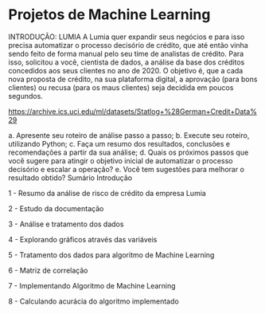 # Projetos de Machine Learning

INTRODUÇÃO: LUMIA
A Lumia quer expandir seus negócios e para isso precisa automatizar o processo decisório de crédito, que até então vinha sendo feito de forma manual pelo seu time de analistas de crédito. Para isso, solicitou a você, cientista de dados, a análise da base dos créditos concedidos aos seus clientes no ano de 2020. O objetivo é, que a cada nova proposta de crédito, na sua plataforma digital, a aprovação (para bons clientes) ou recusa (para os maus clientes) seja decidida em poucos segundos.

https://archive.ics.uci.edu/ml/datasets/Statlog+%28German+Credit+Data%29

a. Apresente seu roteiro de análise passo a passo;
b. Execute seu roteiro, utilizando Python;
c. Faça um resumo dos resultados, conclusões e recomendações a partir da sua análise;
d. Quais os próximos passos que você sugere para atingir o objetivo inicial de automatizar o processo decisório e escalar a operação?
e. Você tem sugestões para melhorar o resultado obtido? 
Sumário
Introdução

1 - Resumo da análise de risco de crédito da empresa Lumia

2 - Estudo da documentação

3 - Análise e tratamento dos dados

4 - Explorando gráficos através das variáveis

5 - Tratamento dos dados para algoritmo de Machine Learning

6 - Matriz de correlação

7 - Implementando Algoritmo de Machine Learning

8 - Calculando acurácia do algoritmo implementado
